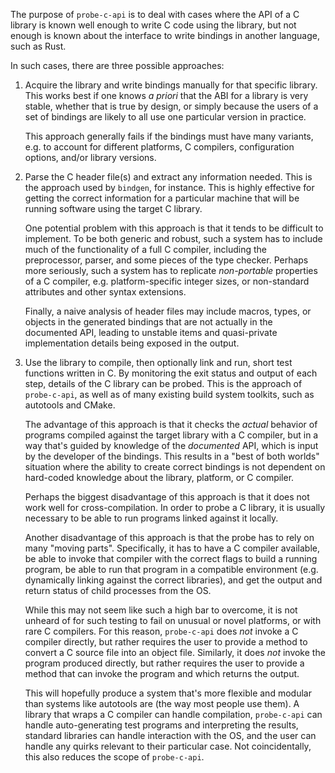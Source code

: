 The purpose of `probe-c-api` is to deal with cases where the API of a C library
is known well enough to write C code using the library, but not enough is known
about the interface to write bindings in another language, such as Rust.

In such cases, there are three possible approaches:

 1. Acquire the library and write bindings manually for that specific library.
    This works best if one knows *a priori* that the ABI for a library is very
    stable, whether that is true by design, or simply because the users of a set
    of bindings are likely to all use one particular version in practice.

    This approach generally fails if the bindings must have many variants,
    e.g. to account for different platforms, C compilers, configuration options,
    and/or library versions.

 2. Parse the C header file(s) and extract any information needed. This is the
    approach used by `bindgen`, for instance. This is highly effective for
    getting the correct information for a particular machine that will be
    running software using the target C library.

    One potential problem with this approach is that it tends to be difficult to
    implement. To be both generic and robust, such a system has to include much
    of the functionality of a full C compiler, including the preprocessor,
    parser, and some pieces of the type checker. Perhaps more seriously, such a
    system has to replicate *non-portable* properties of a C compiler,
    e.g. platform-specific integer sizes, or non-standard attributes and other
    syntax extensions.

    Finally, a naive analysis of header files may include macros, types, or
    objects in the generated bindings that are not actually in the documented
    API, leading to unstable items and quasi-private implementation details
    being exposed in the output.

 3. Use the library to compile, then optionally link and run, short test
    functions written in C. By monitoring the exit status and output of each
    step, details of the C library can be probed. This is the approach of
    `probe-c-api`, as well as of many existing build system toolkits, such as
    autotools and CMake.

    The advantage of this approach is that it checks the *actual* behavior of
    programs compiled against the target library with a C compiler, but in a way
    that's guided by knowledge of the *documented* API, which is input by the
    developer of the bindings. This results in a "best of both worlds" situation
    where the ability to create correct bindings is not dependent on hard-coded
    knowledge about the library, platform, or C compiler.

    Perhaps the biggest disadvantage of this approach is that it does not work
    well for cross-compilation. In order to probe a C library, it is usually
    necessary to be able to run programs linked against it locally.

    Another disadvantage of this approach is that the probe has to rely on many
    "moving parts". Specifically, it has to have a C compiler available, be able
    to invoke that compiler with the correct flags to build a running program,
    be able to run that program in a compatible environment (e.g. dynamically
    linking against the correct libraries), and get the output and return status
    of child processes from the OS.

    While this may not seem like such a high bar to overcome, it is not unheard
    of for such testing to fail on unusual or novel platforms, or with rare C
    compilers. For this reason, `probe-c-api` does *not* invoke a C compiler
    directly, but rather requires the user to provide a method to convert a C
    source file into an object file. Similarly, it does *not* invoke the program
    produced directly, but rather requires the user to provide a method that can
    invoke the program and which returns the output.

    This will hopefully produce a system that's more flexible and modular than
    systems like autotools are (the way most people use them). A library that
    wraps a C compiler can handle compilation, `probe-c-api` can handle
    auto-generating test programs and interpreting the results, standard
    libraries can handle interaction with the OS, and the user can handle any
    quirks relevant to their particular case. Not coincidentally, this also
    reduces the scope of `probe-c-api`.
